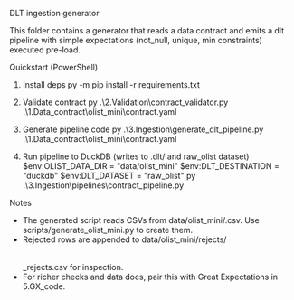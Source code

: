 DLT ingestion generator

This folder contains a generator that reads a data contract and emits a dlt pipeline with simple expectations (not_null, unique, min constraints) executed pre-load.

Quickstart (PowerShell)

1) Install deps
   py -m pip install -r requirements.txt

2) Validate contract
   py .\2.Validation\contract_validator.py .\1.Data_contract\olist_mini\contract.yaml

3) Generate pipeline code
   py .\3.Ingestion\generate_dlt_pipeline.py .\1.Data_contract\olist_mini\contract.yaml

4) Run pipeline to DuckDB (writes to .dlt/ and raw_olist dataset)
   $env:OLIST_DATA_DIR = "data/olist_mini"
   $env:DLT_DESTINATION = "duckdb"
   $env:DLT_DATASET = "raw_olist"
   py .\3.Ingestion\pipelines\contract_pipeline.py

Notes
- The generated script reads CSVs from data/olist_mini/<table>.csv. Use scripts/generate_olist_mini.py to create them.
- Rejected rows are appended to data/olist_mini/rejects/<table>_rejects.csv for inspection.
- For richer checks and data docs, pair this with Great Expectations in 5.GX_code.
